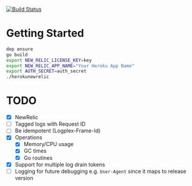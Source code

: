 [![Build Status](https://travis-ci.org/johnkchow/herokunewrelic.svg?branch=master)](https://travis-ci.org/johnkchow/herokunewrelic)

# Getting Started

```bash
dep ensure
go build
export NEW_RELIC_LICENSE_KEY=key
export NEW_RELIC_APP_NAME="Your Heroku App Name"
export AUTH_SECRET=auth_secret
./herokunewrelic
```
# TODO

* [X] NewRelic
* [ ] Tagged logs with Request ID
* [ ] Be idempotent (Logplex-Frame-Id)
* [X] Operations
  * [X] Memory/CPU usage
  * [X] GC times
  * [X] Go routines
* [X] Support for multiple log drain tokens
* [ ] Logging for future debugging e.g. `User-Agent` since it maps to release version
